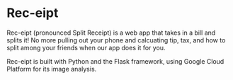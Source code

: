 # Rec-eipt

Rec-eipt (pronounced Split Receipt) is a web app that takes in a bill and splits it! No more pulling out your phone and calcuating tip, tax, and how to split among your friends when our app does it for you.

Rec-eipt is built with Python and the Flask framework, using Google Cloud Platform for its image analysis.
